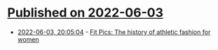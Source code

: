 # [Published on 2022-06-03](index.md)

* [2022-06-03, 20:05:04](https://news.ycombinator.com/item?id=31612981) - [Fit Pics: The history of athletic fashion for women](https://www.bookforum.com/print/2902/the-history-of-athletic-fashion-for-women-24936)
